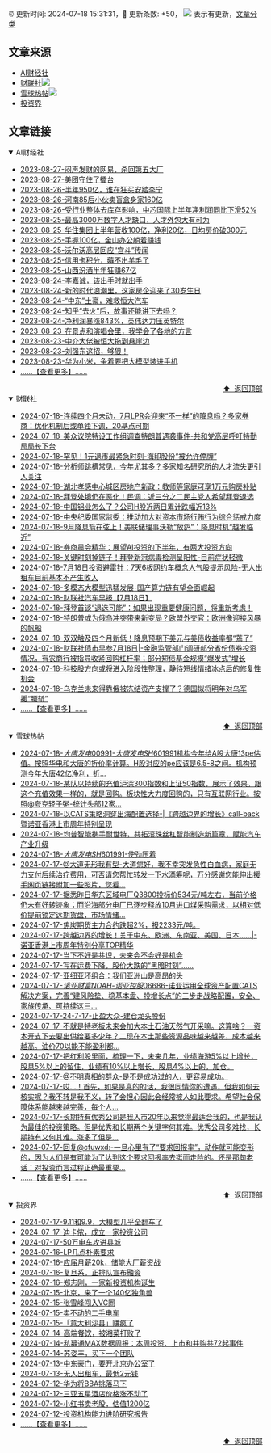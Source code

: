 ##

:alarm_clock: 更新时间: 2024-07-18 15:31:31，:rocket: 更新条数: +50， ![](/assets/dot.png) 表示有更新，[文章分类](/TAGS.md)

## 文章来源

- [AI财经社](#ai财经社)  
- [财联社](#财联社)![](/assets/dot.png)   
- [雪球热帖](#雪球热帖)![](/assets/dot.png)   
- [投资界](#投资界)  

## 文章链接

<details open>
<summary id="ai财经社">
 AI财经社
</summary>


- [2023-08-27-闷声发财的网易，杀回第五大厂](https://www.aicaijing.com.cn/article/18610)  
- [2023-08-27-美团守住了擂台](https://www.aicaijing.com.cn/article/18611)  
- [2023-08-26-半年950亿，谁在狂买安踏李宁](https://www.aicaijing.com.cn/article/18607)  
- [2023-08-26-河南85后小伙卖盲盒身家160亿](https://www.aicaijing.com.cn/article/18608)  
- [2023-08-26-受行业整体去库存影响，中芯国际上半年净利润同比下滑52%](https://www.aicaijing.com.cn/article/18609)  
- [2023-08-25-最高3000万数字人才缺口，人才外包大有可为](https://www.aicaijing.com.cn/article/18601)  
- [2023-08-25-华住集团上半年营收100亿，净利20亿，日均房价破300元](https://www.aicaijing.com.cn/article/18602)  
- [2023-08-25-手握100亿，金山办公躺着赚钱](https://www.aicaijing.com.cn/article/18603)  
- [2023-08-25-沃尔沃高层回应“宫斗”传闻](https://www.aicaijing.com.cn/article/18604)  
- [2023-08-25-信用卡积分，薅不出羊毛了](https://www.aicaijing.com.cn/article/18605)  
- [2023-08-25-山西汾酒半年狂赚67亿](https://www.aicaijing.com.cn/article/18606)  
- [2023-08-24-李嘉诚，该出手时就出手](https://www.aicaijing.com.cn/article/18596)  
- [2023-08-24-新的时代浪潮里，这家房企迎来了30岁生日](https://www.aicaijing.com.cn/article/18597)  
- [2023-08-24-“中东”土豪，难救恒大汽车](https://www.aicaijing.com.cn/article/18598)  
- [2023-08-24-知乎“去火”后，故事还能讲下去吗？](https://www.aicaijing.com.cn/article/18599)  
- [2023-08-24-净利润暴涨843%，英伟达力压英特尔](https://www.aicaijing.com.cn/article/18600)  
- [2023-08-23-在景点和演唱会里，我学会了各地的方言](https://www.aicaijing.com.cn/article/18591)  
- [2023-08-23-中介大佬被恒大拖到悬崖边](https://www.aicaijing.com.cn/article/18592)  
- [2023-08-23-刘强东这招，够狠！](https://www.aicaijing.com.cn/article/18593)  
- [2023-08-23-华为小米，争着要把大模型装进手机](https://www.aicaijing.com.cn/article/18594)  
- [......【查看更多】......](/details/AI财经社.md)

<div align="right"><a href="#文章来源">⬆ &nbsp;返回顶部</a></div>
</details>

<details open>
<summary id="财联社">
 财联社
</summary>


- [2024-07-18-连续四个月未动，7月LPR会迎来“不一样”的降息吗？多家券商：优化机制后或单独下调，20基点可期](https://www.cls.cn/detail/1737272)  
- [2024-07-18-美众议院特设工作组调查特朗普遇袭事件-共和党高层呼吁特勤局局长下台](https://www.cls.cn/detail/1737233)  
- [2024-07-18-罕见！1元退市最紧急时刻-海印股份“被允许停牌”](https://www.cls.cn/detail/1737251)  
- [2024-07-18-分析师跳槽常见，今年尤其多？多家知名研究所的人才流失更引人关注](https://www.cls.cn/detail/1737241)  
- [2024-07-18-湖北孝感中心城区房地产新政：教师等家庭可享1万元购房补贴](https://www.cls.cn/detail/1737238)  
- [2024-07-18-拜登处境仍在恶化！民调：近三分之二民主党人希望拜登退选](https://www.cls.cn/detail/1737170)  
- [2024-07-18-中国铝业怎么了？公司H股近两日累计跌幅近13%](https://www.cls.cn/detail/1737165)  
- [2024-07-18-中央纪委国家监委：推动加大对资本市场行贿行为综合惩戒力度](https://www.cls.cn/detail/1737138)  
- [2024-07-18-9月降息箭在弦上！美联储理事沃勒“放鸽”：降息时机“越发临近”](https://www.cls.cn/detail/1737073)  
- [2024-07-18-券商晨会精华：展望AI投资的下半年，有两大投资方向](https://www.cls.cn/detail/1737011)  
- [2024-07-18-关键时刻掉链子！拜登新冠病毒检测呈阳性-目前症状轻微](https://www.cls.cn/detail/1736996)  
- [2024-07-18-7月18日投资避雷针：7天6板网约车概念人气股提示风险-无人出租车目前基本不产生收入](https://www.cls.cn/detail/1737001)  
- [2024-07-18-多模态大模型迅猛发展-国产算力链有望全面崛起](https://www.cls.cn/detail/1736982)  
- [2024-07-18-财联社汽车早报【7月18日】](https://www.cls.cn/detail/1737029)  
- [2024-07-18-拜登首谈“退选可能”：如果出现重要健康问题，将重新考虑！](https://www.cls.cn/detail/1737025)  
- [2024-07-18-特朗普或为俄乌冲突带来新变局？欧盟外交官：欧洲像迎接风暴的帆船](https://www.cls.cn/detail/1737020)  
- [2024-07-18-双双触及四个月新低！降息预期下美元与美债收益率都“蔫了”](https://www.cls.cn/detail/1737050)  
- [2024-07-18-财联社债市早参7月18日|-金融监管部门调研部分省份债券投资情况，有农商行被指导收紧回购杠杆率；部分短债基金规模“爆发式”增长](https://www.cls.cn/detail/1737017)  
- [2024-07-18-科技股方向或将进入阶段性整理，静待短线情绪冰点后的修复性机会](https://www.cls.cn/detail/1737082)  
- [2024-07-18-乌克兰未来得靠俄被冻结资产支撑了？德国拟将明年对乌军援“腰斩”](https://www.cls.cn/detail/1737142)  
- [......【查看更多】......](/details/财联社.md)

<div align="right"><a href="#文章来源">⬆ &nbsp;返回顶部</a></div>
</details>

<details open>
<summary id="雪球热帖">
 雪球热帖
</summary>


- [2024-07-18-$大唐发电00991$-$大唐发电SH601991$机构今年给A股大唐13pe估值。按照华电和大唐的折价率计算。H股对应的pe应该是6.5-8之间。机构预测今年大唐42亿净利，折...](https://xueqiu.com/5843247435/297991266)  
- [2024-07-18-某队以持续的充值沪深300指数和上证50指数，展示了效果。跟这个充值效果一样的，就是回购。板块性大力度回购的，只有互联网行业。按照@夸克轻子粥-统计头部12家...](https://xueqiu.com/4111857140/297950043)  
- [2024-07-18-以CATS策略洞穿出海配置选择-|《跨越边界的增长》call-back暨诺亚香港上市周年特别呈现](https://xueqiu.com/7181466430/297952553)  
- [2024-07-18-均普智能携手耐世特，共拓滚珠丝杠智能制造新篇章，赋能汽车产业升级](https://xueqiu.com/8933235294/297909537)  
- [2024-07-18-$大唐发电SH601991$-使劲压着](https://xueqiu.com/2241249492/297961046)  
- [2024-07-17-@大道无形我有型-大道您好，我不幸突发急性白血病，家庭无力支付后续治疗费用，可否请您帮忙转发一下水滴筹呢，万分感谢您能伸出援手网页链接附加一些照片，您看...](https://xueqiu.com/1920803719/297866972)  
- [2024-07-17-据悉昨日华东区域电厂Q3800投标价534元/吨左右，当前价格仍未有好转迹象；而沿海部分电厂已逐步释放10月进口煤采购需求，以相对低价提前锁定远期货盘，市场情绪...](https://xueqiu.com/2241249492/297833684)  
- [2024-07-17-焦炭期货主力合约跌超2%，报2233元/吨。](https://xueqiu.com/5124430882/297801207)  
- [2024-07-17-跨越边界的增长！关于中东、欧洲、东南亚、美国、日本……|-诺亚香港上市周年特别分享TOP精华](https://xueqiu.com/6323109995/297801160)  
- [2024-07-17-当下不好是共识，未来会不会好是机会](https://xueqiu.com/1643044849/297776663)  
- [2024-07-17-写在运费下降，股价大跌的“黑暗时刻”……](https://xueqiu.com/6029244239/297765262)  
- [2024-07-17-亚细亚环组合：我们亚洲山是高昂的头](https://xueqiu.com/9598793634/297743363)  
- [2024-07-17-$诺亚财富NOAH$-$诺亚控股06686$-诺亚运用全球资产配置CATS解决方案，完善“建风险垫、稳基本盘、投增长点”的三步走战略配置，安全、家族传承、可持续这三...](https://xueqiu.com/7981677245/297753707)  
- [2024-07-17-24-7-17-止盈大众-建仓龙头股份](https://xueqiu.com/8772786299/297811371)  
- [2024-07-17-不就是特老板未来会加大本土石油天然气开采嘛。这算啥？一资本开支下去要出供给要多少年？二现在本土那些资源品味越来越差，成本越来越高。油价70以能不能盈利都...](https://xueqiu.com/9887656769/297757984)  
- [2024-07-17-把红利股里面，梳理一下，未来几年，业绩海游5%以上增长，股息5%以上的留住，业绩有10%以上增长，股息4%以上的，加仓。](https://xueqiu.com/4111857140/297777808)  
- [2024-07-17-@不明真相的群众-是不是成功过的人，更容易成功。](https://xueqiu.com/1714713495/297860118)  
- [2024-07-17-哎…！首先，如果是真的的话，我很同情你的遭遇，但我如何去核实呢？我不转是我不义，转了会担心因此会经常被人如此要求。希望社会保障体系能越来越完善，每个人...](https://xueqiu.com/1247347556/297872759)  
- [2024-07-17-长期持有优秀公司是我入市20年以来觉得最适合我的，也是我认为最佳的投资策略。但是优秀和长期两个关键字何其难。优秀公司多难找，长期持有又何其难。涨多了但是...](https://xueqiu.com/9887656769/297845710)  
- [2024-07-17-回复@cfuwxd:-一旦心里有了“要求回报率”，动作就可能变形的，因为人们是有可能为了达到这个要求回报率去铤而走险的。还是那句老话：对投资而言过程正确最重要...](https://xueqiu.com/1247347556/297871384)  
- [......【查看更多】......](/details/雪球热帖.md)

<div align="right"><a href="#文章来源">⬆ &nbsp;返回顶部</a></div>
</details>

<details open>
<summary id="投资界">
 投资界
</summary>


- [2024-07-17-9.11和9.9，大模型几乎全翻车了](https://posts.careerengine.us/p/6697778c44726b29bffa3a09)  
- [2024-07-17-迪卡侬，成立一家投资公司](https://posts.careerengine.us/p/6697778c44726b29bffa3a01)  
- [2024-07-17-50万电车攻进县城](https://posts.careerengine.us/p/6697779c831e1d29eea44253)  
- [2024-07-16-LP几点朴素要求](https://posts.careerengine.us/p/669636a8720ed522248054dc)  
- [2024-07-16-应届月薪20k，储能大厂薪资战](https://posts.careerengine.us/p/669636a8720ed522248054d4)  
- [2024-07-16-复旦系，正排队宣布融资](https://posts.careerengine.us/p/66963699cb38e136a496986c)  
- [2024-07-16-郑志刚，一家新投资机构诞生](https://posts.careerengine.us/p/66963699cb38e136a4969874)  
- [2024-07-15-北京，来了一个140亿独角兽](https://posts.careerengine.us/p/6694db59a0c3ac562b61f9af)  
- [2024-07-15-张雪峰闯入VC圈](https://posts.careerengine.us/p/6694db59a0c3ac562b61f9b7)  
- [2024-07-15-卖不动的二手电车](https://posts.careerengine.us/p/6694db6836b2f1565d9b541a)  
- [2024-07-15-「意大利沙县」赚疯了](https://posts.careerengine.us/p/6694db6836b2f1565d9b5422)  
- [2024-07-14-高端餐饮，被湘菜打败了](https://posts.careerengine.us/p/6693862333c6e710d0bf9dc4)  
- [2024-07-14-私募通MAX数据周报：本周投资、上市和并购共72起事件](https://posts.careerengine.us/p/6693862333c6e710d0bf9dcc)  
- [2024-07-14-苏姿丰，买下一个团队](https://posts.careerengine.us/p/6693861481427510b2b9c123)  
- [2024-07-13-中东豪门，要开北京办公室了](https://posts.careerengine.us/p/66922794a876f80d113b51fe)  
- [2024-07-13-无人出租车，最低2元钱](https://posts.careerengine.us/p/669227b82202ae0dfac5d713)  
- [2024-07-12-华为将BBA挑落马下](https://posts.careerengine.us/p/6690a6c68082df14ead7eaac)  
- [2024-07-12-三亚五星酒店价格涨不动了](https://posts.careerengine.us/p/6690a6c68082df14ead7eaa4)  
- [2024-07-12-小红书卖老股，估值1200亿](https://posts.careerengine.us/p/6690a6b756b00014bcc00e8f)  
- [2024-07-12-投资机构能力进阶研究报告](https://posts.careerengine.us/p/6690a6b756b00014bcc00e87)  
- [......【查看更多】......](/details/投资界.md)

<div align="right"><a href="#文章来源">⬆ &nbsp;返回顶部</a></div>
</details>
